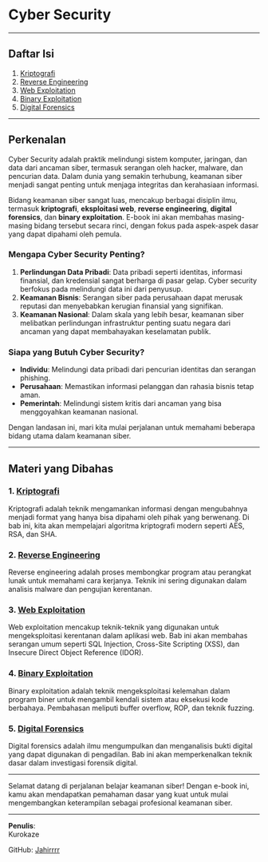 # Cyber Security

---

## Daftar Isi

1. [Kriptografi](https://github.com/IT-Club-SMKN-21-Jakarta/kitab-teknologi/tree/main/cybersecurity/kriptografi/pengenalan.md)
2. [Reverse Engineering](https://github.com/IT-Club-SMKN-21-Jakarta/kitab-teknologi/tree/main/cybersecurity/reverse-engineering/pengenalan.md)
3. [Web Exploitation](https://github.com/IT-Club-SMKN-21-Jakarta/kitab-teknologi/tree/main/cybersecurity/web-exploitation/pengenalan.md)
4. [Binary Exploitation](https://github.com/IT-Club-SMKN-21-Jakarta/kitab-teknologi/tree/main/cybersecurity/binary-exploitation/pengenalan.md)
5. [Digital Forensics](https://github.com/IT-Club-SMKN-21-Jakarta/kitab-teknologi/tree/main/cybersecurity/digital-forensics/pengenalan.md)

---

## Perkenalan

Cyber Security adalah praktik melindungi sistem komputer, jaringan, dan data dari ancaman siber, termasuk serangan oleh hacker, malware, dan pencurian data. Dalam dunia yang semakin terhubung, keamanan siber menjadi sangat penting untuk menjaga integritas dan kerahasiaan informasi.

Bidang keamanan siber sangat luas, mencakup berbagai disiplin ilmu, termasuk **kriptografi**, **eksploitasi web**, **reverse engineering**, **digital forensics**, dan **binary exploitation**. E-book ini akan membahas masing-masing bidang tersebut secara rinci, dengan fokus pada aspek-aspek dasar yang dapat dipahami oleh pemula.

### Mengapa Cyber Security Penting?

1. **Perlindungan Data Pribadi**: Data pribadi seperti identitas, informasi finansial, dan kredensial sangat berharga di pasar gelap. Cyber security berfokus pada melindungi data ini dari penyusup.
2. **Keamanan Bisnis**: Serangan siber pada perusahaan dapat merusak reputasi dan menyebabkan kerugian finansial yang signifikan.
3. **Keamanan Nasional**: Dalam skala yang lebih besar, keamanan siber melibatkan perlindungan infrastruktur penting suatu negara dari ancaman yang dapat membahayakan keselamatan publik.

### Siapa yang Butuh Cyber Security?

- **Individu**: Melindungi data pribadi dari pencurian identitas dan serangan phishing.
- **Perusahaan**: Memastikan informasi pelanggan dan rahasia bisnis tetap aman.
- **Pemerintah**: Melindungi sistem kritis dari ancaman yang bisa menggoyahkan keamanan nasional.

Dengan landasan ini, mari kita mulai perjalanan untuk memahami beberapa bidang utama dalam keamanan siber.

---

## Materi yang Dibahas

### 1. [Kriptografi](https://github.com/IT-Club-SMKN-21-Jakarta/kitab-teknologi/tree/main/cybersecurity/kriptografi/pengenalan.md)
Kriptografi adalah teknik mengamankan informasi dengan mengubahnya menjadi format yang hanya bisa dipahami oleh pihak yang berwenang. Di bab ini, kita akan mempelajari algoritma kriptografi modern seperti AES, RSA, dan SHA.

### 2. [Reverse Engineering](https://github.com/IT-Club-SMKN-21-Jakarta/kitab-teknologi/tree/main/cybersecurity/reverse-engineering/pengenalan.md)
Reverse engineering adalah proses membongkar program atau perangkat lunak untuk memahami cara kerjanya. Teknik ini sering digunakan dalam analisis malware dan pengujian kerentanan.

### 3. [Web Exploitation](https://github.com/IT-Club-SMKN-21-Jakarta/kitab-teknologi/tree/main/cybersecurity/web-exploitation/pengenalan.md)
Web exploitation mencakup teknik-teknik yang digunakan untuk mengeksploitasi kerentanan dalam aplikasi web. Bab ini akan membahas serangan umum seperti SQL Injection, Cross-Site Scripting (XSS), dan Insecure Direct Object Reference (IDOR).

### 4. [Binary Exploitation](https://github.com/IT-Club-SMKN-21-Jakarta/kitab-teknologi/tree/main/cybersecurity/binary-exploitation/pengenalan.md)
Binary exploitation adalah teknik mengeksploitasi kelemahan dalam program biner untuk mengambil kendali sistem atau eksekusi kode berbahaya. Pembahasan meliputi buffer overflow, ROP, dan teknik fuzzing.

### 5. [Digital Forensics](https://github.com/IT-Club-SMKN-21-Jakarta/kitab-teknologi/tree/main/cybersecurity/digital-forensics/pengenalan.md)
Digital forensics adalah ilmu mengumpulkan dan menganalisis bukti digital yang dapat digunakan di pengadilan. Bab ini akan memperkenalkan teknik dasar dalam investigasi forensik digital.

---

Selamat datang di perjalanan belajar keamanan siber! Dengan e-book ini, kamu akan mendapatkan pemahaman dasar yang kuat untuk mulai mengembangkan keterampilan sebagai profesional keamanan siber.

---

**Penulis**:  
Kurokaze

GitHub: [Jahirrrr](https://github.com/Jahirrrr)